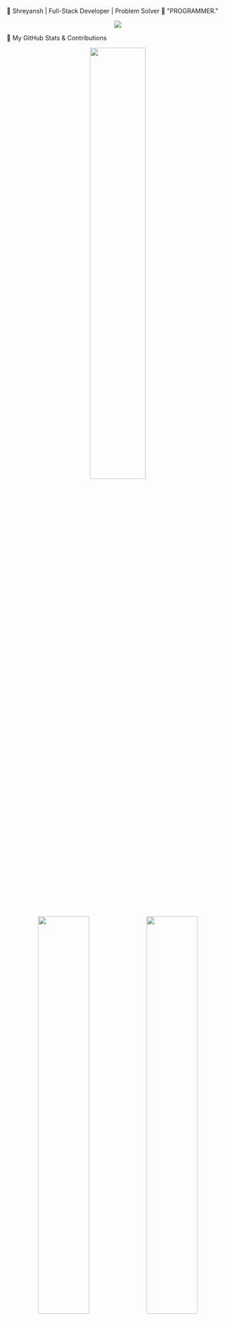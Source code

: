 🌟 Shreyansh | Full-Stack Developer | Problem Solver
🚀 "PROGRAMMER."

<p align="center"> <img src="https://readme-typing-svg.herokuapp.com?font=Fira+Code&pause=1000&color=FF00FF&center=true&vCenter=true&width=600&lines=👋+Welcome+to+My+GitHub!;🔥+Code.+Solve.+Repeat.;🌍+Open+Source+Enthusiast!;💡+Building+Scalable+Web+Apps!;🚀+Let's+Innovate+Together!" /> </p>
🎯 My GitHub Stats & Contributions
<p align="center"> <img src="https://github-readme-streak-stats.herokuapp.com/?user=Shreytan&theme=tokyonight&hide_border=true" width="50%" /> </p> <p align="center"> <img src="https://github-readme-stats.vercel.app/api?username=Shreytan&show_icons=true&theme=tokyonight&hide_border=true" width="48%" /> <img src="https://github-readme-stats.vercel.app/api/top-langs/?username=Shreytan&layout=compact&theme=tokyonight&hide_border=true" width="48%" /> </p>
🏆 GitHub Achievements
<p align="center"> <img src="https://github-profile-trophy.vercel.app/?username=Shreytan&theme=onestar&margin-w=10" /> </p>
📌 Repository Insights
<p align="center"> <img src="https://img.shields.io/github/stars/Shreytan/Cohort-2.0?style=for-the-badge&color=ff69b4" /> <img src="https://img.shields.io/github/forks/Shreytan/Cohort-2.0?style=for-the-badge&color=blue" /> </p>

📊 GitHub Metrics
Automatic Insights from My GitHub Activity

![GitHub Followers](https://img.shields.io/github/followers/Shreytan?style=social)<br>
![GitHub Stars](https://img.shields.io/github/stars/Shreytan?style=social)<br>
![GitHub Commit Activity](https://img.shields.io/github/commit-activity/w/Shreytan/Cohort-2.0)<br>


⚡ Profile Views Counter
<p align="center"> <img src="https://komarev.com/ghpvc/?username=Shreytan&label=Profile%20Views&color=ff69b4&style=flat" /> </p>

### My Contributions
![GitHub Activity Graph](https://github-readme-activity-graph.vercel.app/graph?username=Shreytan&theme=dracula)




🤝 Let's Connect!


📩 Email: ✉️ shreyanshshukla7@gmail.com
<br>
❤️ Thank You for Visiting!
⭐ If you enjoy my work, consider following and starring my repositories!
